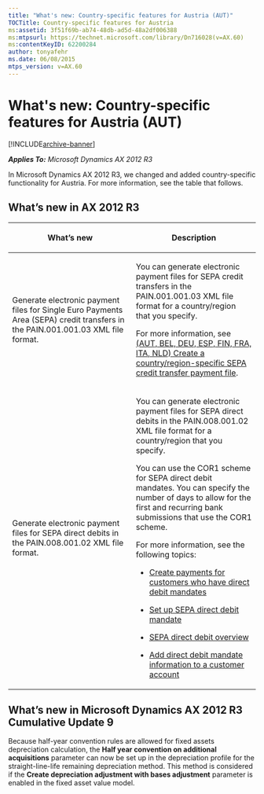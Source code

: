 ```yaml
---
title: "What's new: Country-specific features for Austria (AUT)"
TOCTitle: Country-specific features for Austria
ms:assetid: 3f51f69b-ab74-48db-ad5d-48a2df006388
ms:mtpsurl: https://technet.microsoft.com/library/Dn716028(v=AX.60)
ms:contentKeyID: 62200284
author: tonyafehr
ms.date: 06/08/2015
mtps_version: v=AX.60
---
```


# What's new: Country-specific features for Austria (AUT) 


[!INCLUDE[archive-banner](includes/archive-banner.md)]


_**Applies To:** Microsoft Dynamics AX 2012 R3_

In Microsoft Dynamics AX 2012 R3, we changed and added country-specific functionality for Austria. For more information, see the table that follows.

## What’s new in AX 2012 R3

<table>
<colgroup>
<col style="width: 50%" />
<col style="width: 50%" />
</colgroup>
<thead>
<tr class="header">
<th><p>What’s new</p></th>
<th><p>Description</p></th>
</tr>
</thead>
<tbody>
<tr class="odd">
<td><p>Generate electronic payment files for Single Euro Payments Area (SEPA) credit transfers in the PAIN.001.001.03 XML file format.</p></td>
<td><p>You can generate electronic payment files for SEPA credit transfers in the PAIN.001.001.03 XML file format for a country/region that you specify.</p>
<p>For more information, see <a href="aut-bel-deu-esp-fin-fra-ita-nld-create-a-country-region-specific-sepa-credit-transfer-payment-file.md">(AUT, BEL, DEU, ESP, FIN, FRA, ITA, NLD) Create a country/region-specific SEPA credit transfer payment file</a>.</p></td>
</tr>
<tr class="even">
<td><p>Generate electronic payment files for SEPA direct debits in the PAIN.008.001.02 XML file format.</p></td>
<td><p>You can generate electronic payment files for SEPA direct debits in the PAIN.008.001.02 XML file format for a country/region that you specify.</p>
<p>You can use the COR1 scheme for SEPA direct debit mandates. You can specify the number of days to allow for the first and recurring bank submissions that use the COR1 scheme.</p>
<p>For more information, see the following topics:</p>
<ul>
<li><p><a href="create-payments-for-customers-who-have-direct-debit-mandates.md">Create payments for customers who have direct debit mandates</a></p></li>
<li><p><a href="set-up-sepa-direct-debit-mandate.md">Set up SEPA direct debit mandate</a></p></li>
<li><p><a href="sepa-direct-debit-overview.md">SEPA direct debit overview</a></p></li>
<li><p><a href="add-direct-debit-mandate-information-to-a-customer-account.md">Add direct debit mandate information to a customer account</a></p></li>
</ul></td>
</tr>
</tbody>
</table>


## What’s new in Microsoft Dynamics AX 2012 R3 Cumulative Update 9

Because half-year convention rules are allowed for fixed assets depreciation calculation, the **Half year convention on additional acquisitions** parameter can now be set up in the depreciation profile for the straight-line-life remaining depreciation method. This method is considered if the **Create depreciation adjustment with bases adjustment** parameter is enabled in the fixed asset value model.

  



